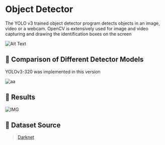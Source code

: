 #  Object Detector
The YOLO v3 trained object detector program detects objects in an image, video or a webcam. OpenCV is extensively used for image and video capturing and drawing the identification boxes on the screen

![Alt Text](https://i.ibb.co/hHTyXQ7/Image.jpg)

## :red_circle: Comparison of Different Detector Models
YOLOv3-320 was implemented in this version

![aa](https://pjreddie.com/media/image/map50blue.png)


## :rocket: Results

![IMG](https://i.ibb.co/7JXW9hJ/Image.png)

## :page_facing_up: Dataset Source
>  [Darknet ](https://pjreddie.com/darknet/yolo/)
